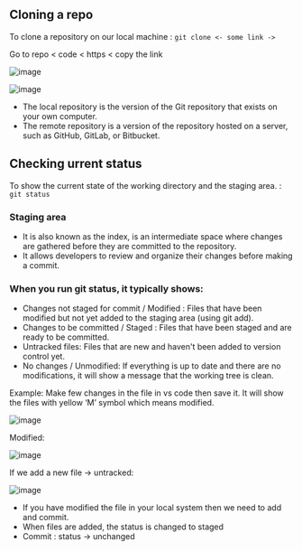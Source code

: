 ## Cloning a repo

To clone a repository on our local machine : `git clone <- some link ->`

 Go to repo < code < https < copy the link

  ![image](https://github.com/user-attachments/assets/bacdfc85-67b9-4091-9a28-8344a74be172)

  ![image](https://github.com/user-attachments/assets/cec43cdd-4a59-4b78-8cc3-0f1d67e00ea0)

-   The local repository is the version of the Git repository that exists on your own computer.
-   The remote repository is a version of the repository hosted on a server, such as GitHub, GitLab, or Bitbucket.

## Checking urrent status
To show the current state of the working directory and the staging area. : `git status`

### Staging area
   
- It is also known as the index, is an intermediate space where changes are gathered before they are committed to the repository. 
- It allows developers to review and organize their changes before making a commit.
   
### When you run git status, it typically shows:
   
- Changes not staged for commit / Modified : Files that have been modified but not yet added to the staging area (using git add).
- Changes to be committed / Staged : Files that have been staged and are ready to be committed.
- Untracked files: Files that are new and haven't been added to version control yet.
- No changes / Unmodified: If everything is up to date and there are no modifications, it will show a message that the working tree is clean.

Example:  Make few changes in the file in vs code then save it. It will show the files with yellow ‘M’ symbol which means modified.
   
![image](https://github.com/user-attachments/assets/30ab54a0-78b8-4573-b9ba-2e9720ceb992)

Modified:
   
![image](https://github.com/user-attachments/assets/23670fb0-5969-45dd-a5d3-0016da720015)
   
If we add a new file → untracked:

![image](https://github.com/user-attachments/assets/ddd2e2f2-fd5a-4801-a7a8-6a8f802dcd76)

- If you have modified the file in your local system then we need to add and commit.
- When files are added, the status is changed to staged
- Commit : status  -> unchanged
